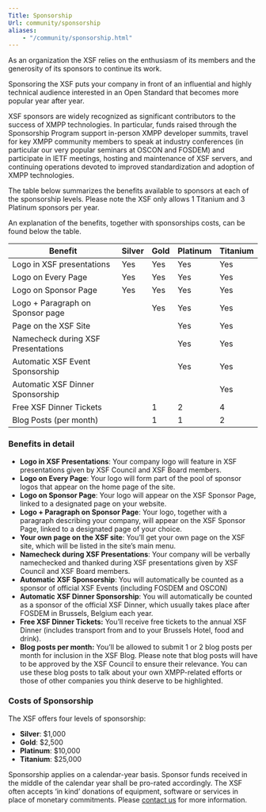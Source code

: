 ```yaml
---
Title: Sponsorship
Url: community/sponsorship
aliases:
    - "/community/sponsorship.html"
---
```


As an organization the XSF relies on the enthusiasm of its members and the generosity of its sponsors to continue its work.

Sponsoring the XSF puts your company in front of an influential and highly technical audience interested in an Open Standard that becomes more popular year after year.

XSF sponsors are widely recognized as significant contributors to the success of XMPP technologies. In particular, funds raised through the Sponsorship Program support in-person XMPP developer summits, travel for key XMPP community members to speak at industry conferences (in particular our very popular seminars at OSCON and FOSDEM) and participate in IETF meetings, hosting and maintenance of XSF servers, and continuing operations devoted to improved standardization and adoption of XMPP technologies.

The table below summarizes the benefits available to sponsors at each of the sponsorship levels. Please note the XSF only allows 1 Titanium and 3 Platinum sponsors per year.

An explanation of the benefits, together with sponsorships costs, can be found below the table.

| Benefit                            | Silver | Gold | Platinum | Titanium |
|------------------------------------|--------|------|----------|----------|
| Logo in XSF presentations          | Yes    | Yes  | Yes      | Yes      |
| Logo on Every Page                 | Yes    | Yes  | Yes      | Yes      |
| Logo on Sponsor Page               | Yes    | Yes  | Yes      | Yes      |
| Logo + Paragraph on Sponsor page   |        | Yes  | Yes      | Yes      |
| Page on the XSF Site               |        |      | Yes      | Yes      |
| Namecheck during XSF Presentations |        |      | Yes      | Yes      |
| Automatic XSF Event Sponsorship    |        |      | Yes      | Yes      |
| Automatic XSF Dinner Sponsorship   |        |      |          | Yes      |
| Free XSF Dinner Tickets            |        | 1    | 2        | 4        |
| Blog Posts (per month)             |        | 1    | 1        | 2        |

### Benefits in detail

- __Logo in XSF Presentations__: Your company logo will feature in XSF presentations given by XSF Council and XSF Board members.
- __Logo on Every Page__: Your logo will form part of the pool of sponsor logos that appear on the home page of the site.
- __Logo on Sponsor Page__: Your logo will appear on the XSF Sponsor Page, linked to a designated page on your website.
- __Logo + Paragraph on Sponsor Page__: Your logo, together with a paragraph describing your company, will appear on the XSF Sponsor Page, linked to a designated page of your choice.
- __Your own page on the XSF site__: You’ll get your own page on the XSF site, which will be listed in the site’s main menu.
- __Namecheck during XSF Presentations__: Your company will be verbally namechecked and thanked during XSF presentations given by XSF Council and XSF Board members.
- __Automatic XSF Sponsorship__: You will automatically be counted as a sponsor of official XSF Events (including FOSDEM and OSCON)
- __Automatic XSF Dinner Sponsorship__: You will automatically be counted as a sponsor of the official XSF Dinner, which usually takes place after FOSDEM in Brussels, Belgium each year.
- __Free XSF Dinner Tickets:__ You’ll receive free tickets to the annual XSF Dinner (includes transport from and to your Brussels Hotel, food and drink).
- __Blog posts per month:__ You’ll be allowed to submit 1 or 2 blog posts per month for inclusion in the XSF Blog. Please note that blog posts will have to be approved by the XSF Council to ensure their relevance. You can use these blog posts to talk about your own XMPP-related efforts or those of other companies you think deserve to be highlighted.


### Costs of Sponsorship

The XSF offers four levels of sponsorship:

- __Silver__: $1,000
- __Gold__: $2,500
- __Platinum__: $10,000
- __Titanium__: $25,000

Sponsorship applies on a calendar-year basis. Sponsor funds received in the middle of the calendar year shall be pro-rated accordingly. The XSF often accepts ‘in kind’ donations of equipment, software or services in place of monetary commitments. Please [contact us](/contact) for more information.
